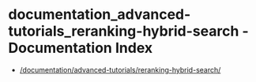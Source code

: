 # documentation_advanced-tutorials_reranking-hybrid-search - Documentation Index

- [/documentation/advanced-tutorials/reranking-hybrid-search/](./_documentation_advanced-tutorials_reranking-hybrid-search_.md)

